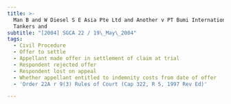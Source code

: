 ```yaml
---
title: >-
  Man B and W Diesel S E Asia Pte Ltd and Another v PT Bumi International
  Tankers and
subtitle: "[2004] SGCA 22 / 19\_May\_2004"
tags:
  - Civil Procedure
  - Offer to settle
  - Appellant made offer in settlement of claim at trial
  - Respondent rejected offer
  - Respondent lost on appeal
  - Whether appellant entitled to indemnity costs from date of offer
  - 'Order 22A r 9(3) Rules of Court (Cap 322, R 5, 1997 Rev Ed)'

---
```


